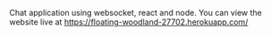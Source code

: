 Chat application using websocket, react and node. You can view the website live at https://floating-woodland-27702.herokuapp.com/
